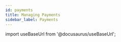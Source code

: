 ```yaml
---
id: payments
title: Managing Payments
sidebar_label: Payments
---
```


import useBaseUrl from '@docusaurus/useBaseUrl';
